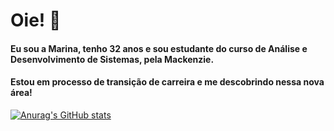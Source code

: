 # Oie! 👋

#### Eu sou a Marina, tenho 32 anos e sou estudante do curso de Análise e Desenvolvimento de Sistemas, pela Mackenzie.

#### Estou em processo de transição de carreira e me descobrindo nessa nova área! 

[![Anurag's GitHub stats](https://github-readme-stats.vercel.app/api?username=marinafreschi&show_icons=true&theme=dark)](https://github.com/anuraghazra/github-readme-stats)
